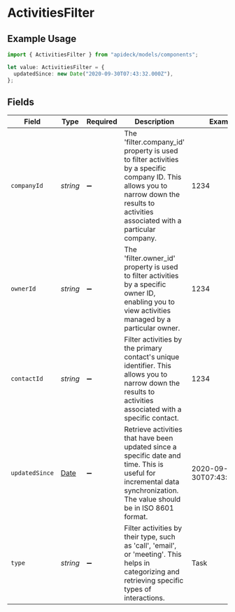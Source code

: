# ActivitiesFilter

## Example Usage

```typescript
import { ActivitiesFilter } from "apideck/models/components";

let value: ActivitiesFilter = {
  updatedSince: new Date("2020-09-30T07:43:32.000Z"),
};
```

## Fields

| Field                                                                                                                                                                                  | Type                                                                                                                                                                                   | Required                                                                                                                                                                               | Description                                                                                                                                                                            | Example                                                                                                                                                                                |
| -------------------------------------------------------------------------------------------------------------------------------------------------------------------------------------- | -------------------------------------------------------------------------------------------------------------------------------------------------------------------------------------- | -------------------------------------------------------------------------------------------------------------------------------------------------------------------------------------- | -------------------------------------------------------------------------------------------------------------------------------------------------------------------------------------- | -------------------------------------------------------------------------------------------------------------------------------------------------------------------------------------- |
| `companyId`                                                                                                                                                                            | *string*                                                                                                                                                                               | :heavy_minus_sign:                                                                                                                                                                     | The 'filter.company_id' property is used to filter activities by a specific company ID. This allows you to narrow down the results to activities associated with a particular company. | 1234                                                                                                                                                                                   |
| `ownerId`                                                                                                                                                                              | *string*                                                                                                                                                                               | :heavy_minus_sign:                                                                                                                                                                     | The 'filter.owner_id' property is used to filter activities by a specific owner ID, enabling you to view activities managed by a particular owner.                                     | 1234                                                                                                                                                                                   |
| `contactId`                                                                                                                                                                            | *string*                                                                                                                                                                               | :heavy_minus_sign:                                                                                                                                                                     | Filter activities by the primary contact's unique identifier. This allows you to narrow down the results to activities associated with a specific contact.                             | 1234                                                                                                                                                                                   |
| `updatedSince`                                                                                                                                                                         | [Date](https://developer.mozilla.org/en-US/docs/Web/JavaScript/Reference/Global_Objects/Date)                                                                                          | :heavy_minus_sign:                                                                                                                                                                     | Retrieve activities that have been updated since a specific date and time. This is useful for incremental data synchronization. The value should be in ISO 8601 format.                | 2020-09-30T07:43:32.000Z                                                                                                                                                               |
| `type`                                                                                                                                                                                 | *string*                                                                                                                                                                               | :heavy_minus_sign:                                                                                                                                                                     | Filter activities by their type, such as 'call', 'email', or 'meeting'. This helps in categorizing and retrieving specific types of interactions.                                      | Task                                                                                                                                                                                   |